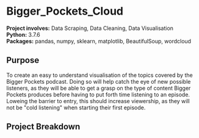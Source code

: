 # Bigger_Pockets_Cloud
**Project involves:** Data Scraping, Data Cleaning, Data Visualisation  
**Python:** 3.7.6  
**Packages:** pandas, numpy, sklearn, matplotlib, BeautifulSoup, wordcloud


## Purpose
To create an easy to understand visualisation of the topics covered by the Bigger Pockets podcast.  Doing so will help catch the eye of new possible listeners, as they will be able to get a grasp on the type of content Bigger Pockets produces before having to put forth time listening to an episode.  Loweing the barrier to entry, this should increase viewership, as they will not be "cold listening" when starting their first episode.

## Project Breakdown

